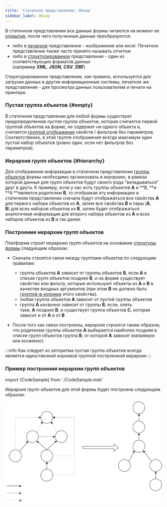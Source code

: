 ```yaml
---
title: 'Статичное представление: Обзор'
sidebar_label: Обзор
---
```


В *статичном* представлении все данные формы читаются на момент ее [открытия](Open_form.md), после чего полученные данные преобразуются:

-   либо в [печатное](Print_view.md) представление - изображение или excel. Печатное представление также часто принято называть *отчетом*
-   либо в [структурированное](Structured_view.md) представление - один из соответствующих форматов данных (например **XML**, **JSON**, **CSV**, **DBF**)

Структурированное представление, как правило, используется для загрузки данных в другие информационные системы, печатное же представление - для просмотра данных пользователем и печати на принтере.

### Пустая группа объектов {#empty}

В статичном представлении для любой формы существует предопределенная *пустая* группа объектов, которая считается первой группой объектов на форме, не содержит ни одного объекта и, считается [группой отображения](Form_structure.md#drawgroup-broken) свойств / фильтров без параметров. Соответственно, в этой группе отображения всегда максимум один пустой набор объектов (ровно один, если нет фильтров без параметров).

### Иерархия групп объектов {#hierarchy}

Для отображения информации в статичном представлении [группы объектов](Form_structure.md) формы необходимо организовать в *иерархию*, в рамках которой данные для групп объектов будут своего рода "вкладываться" друг в друга. К примеру, если у нас есть группы объектов **A** и **B, **и **A **является *родителем* **B**, то отображая эту информацию в статичном представлении сначала будут отображаться все свойства **A** для первого набора объектов из **A**, затем все свойства **B** и пары (**A**, **B**) для всех наборов объектов из **B**, затем будет отображаться аналогичная информация для второго набора объектов из **A** и всех наборов объектов из **B** и так далее.

### Построение иерархии **групп объектов**

Платформа строит иерархию групп объектов на основании [структуры формы](Form_structure.md) следующим образом:

-   Сначала строятся связи между группами объектов по следующим правилам:
    -   группа объектов **A** *зависит* от группы объектов **B**, если **А** в списке групп объектов позднее **B**, и на форме существует свойство или фильтр, которые используют объекты из **A** и **B** в качестве входных аргументов (при этом **B** не должно быть [группой-в-колонки](Form_structure.md#groupcolumns-broken) этого свойства).
    -   любая группа объектов **A** зависит от пустой группы объектов
    -   группа **A** *косвенно зависит* от группы **B**, если, опять таки, **A** позднее **B**, и существует группа объектов **C**, которая зависит и от **A** и от **B**

-   После того как связи построены, иерархия строится таким образом, что родителем группы объектов **A** выбирается наиболее поздняя в списке групп объектов группа **B**, от которой **A** зависит (напрямую или косвенно).


:::info
Как следует из алгоритма пустая группа объектов всегда является единственной корневой группой построенной иерархии
:::

### Пример построения иерархии ****групп объектов****

import {CodeSample} from './CodeSample.mdx'

<CodeSample url="https://ru-documentation.lsfusion.org/sample?file=GroupHierarchySample"/>

Иерархия групп объектов для этой формы будет построена следующим образом:

![](download/temp/svgout4931671302638670306.png)

  
